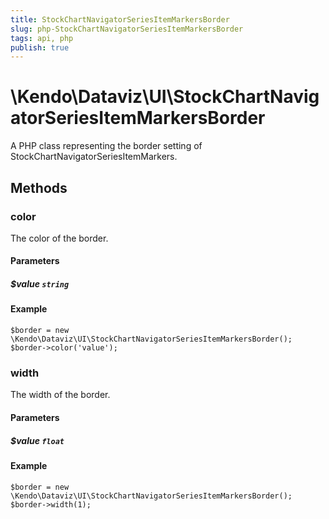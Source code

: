 ```yaml
---
title: StockChartNavigatorSeriesItemMarkersBorder
slug: php-StockChartNavigatorSeriesItemMarkersBorder
tags: api, php
publish: true
---
```


# \Kendo\Dataviz\UI\StockChartNavigatorSeriesItemMarkersBorder

A PHP class representing the border setting of StockChartNavigatorSeriesItemMarkers.


## Methods

### color
The color of the border.
#### Parameters

##### $value `string`



#### Example 
    $border = new \Kendo\Dataviz\UI\StockChartNavigatorSeriesItemMarkersBorder();
    $border->color('value');

### width
The width of the border.
#### Parameters

##### $value `float`



#### Example 
    $border = new \Kendo\Dataviz\UI\StockChartNavigatorSeriesItemMarkersBorder();
    $border->width(1);

